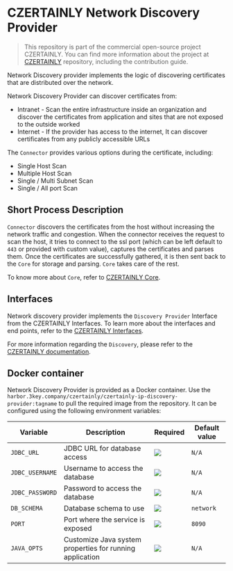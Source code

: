 # CZERTAINLY Network Discovery Provider

> This repository is part of the commercial open-source project CZERTAINLY. 
> You can find more information about the project at [CZERTAINLY](https://github.com/3KeyCompany/CZERTAINLY) repository, including the contribution guide.

Network Discovery provider implements the logic of discovering certificates that are distributed over the network.

Network Discovery Provider can discover certificates from:
- Intranet - Scan the entire infrastructure inside an organization and discover the certificates from application and 
sites that are not exposed to the outside worked
- Internet - If the provider has access to the internet, It can discover certificates from any publicly accessible URLs

The `Connector` provides various options during the certificate, including:
- Single Host Scan
- Multiple Host Scan
- Single / Multi Subnet Scan
- Single / All port Scan

## Short Process Description

`Connector` discovers the certificates from the host without increasing the network traffic and congestion. When the connector receives the request to scan the host, it tries to connect to the ssl port (which can be left default to `443` or provided with custom value), captures the certificates and parses them. Once the certificates are successfully gathered, it is then sent back to the `Core` for storage and parsing. `Core` takes care of the rest.

To know more about `Core`, refer to [CZERTAINLY Core](https://github.com/3KeyCompany/CZERTAINLY-Core).

## Interfaces

Network discovery provider implements the `Discovery Provider` Interface from the CZERTAINLY Interfaces. To learn more about the interfaces and end points, refer to the [CZERTAINLY Interfaces](https://github.com/3KeyCompany/CZERTAINLY-Interfaces).

For more information regarding the `Discovery`, please refer to the [CZERTAINLY documentation](https://docs.czertainly.com).

## Docker container

Network Discovery Provider is provided as a Docker container. Use the `harbor.3key.company/czertainly/czertainly-ip-discovery-provider:tagname` to pull the required image from the repository. It can be configured using the following environment variables:

| Variable        | Description                                              | Required                                           | Default value |
|-----------------|----------------------------------------------------------|----------------------------------------------------|---------------|
| `JDBC_URL`      | JDBC URL for database access                             | ![](https://img.shields.io/badge/-YES-success.svg) | `N/A`         |
| `JDBC_USERNAME` | Username to access the database                          | ![](https://img.shields.io/badge/-YES-success.svg) | `N/A`         |
| `JDBC_PASSWORD` | Password to access the database                          | ![](https://img.shields.io/badge/-YES-success.svg) | `N/A`         |
| `DB_SCHEMA`     | Database schema to use                                   | ![](https://img.shields.io/badge/-NO-red.svg)      | `network`     |
| `PORT`          | Port where the service is exposed                        | ![](https://img.shields.io/badge/-NO-red.svg)      | `8090`        |
| `JAVA_OPTS`     | Customize Java system properties for running application | ![](https://img.shields.io/badge/-NO-red.svg)      | `N/A`         |